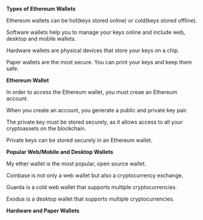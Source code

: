 **Types of Ethereum Wallets**

Ethereum wallets can be hot(keys stored online) or cold(keys stored offline).

Software wallets help you to manage your keys online and include web, desktop and mobile wallets.

Hardware wallets are physical devices that store your keys on a chip.

Paper wallets are the most secure. You can print your keys and keep them safe.

**Ethereum Wallet**

In order to access the Ethereum wallet, you must creae an Ethereum account.

When you create an account, you generate a public and private key pair.

The private key must be stored securely, as it allows access to all your cryptoassets on the blockchain.

Private keys can be stored securely in an Ethereum wallet.

**Popular Web/Mobile and Desktop Wallets**

My ether wallet is the most popular, open source wallet.

Coinbase is not only a web wallet but also a cryptocurrency exchange.

Guarda is a cold web wallet that supports multiple cryptocurrencies.

Exodus is a desktop wallet that supports multiple cryptocurrencies.

**Hardware and Paper Wallets**